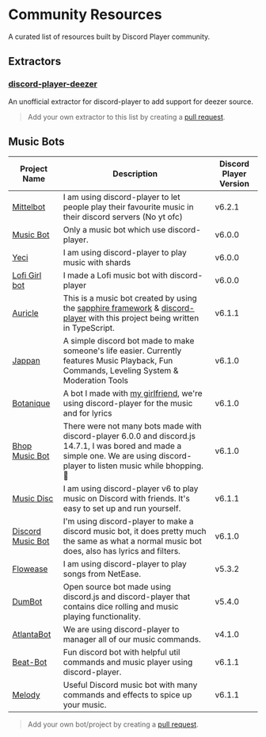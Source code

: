 # Community Resources

A curated list of resources built by Discord Player community.

## Extractors

### [discord-player-deezer](https://npm.im/discord-player-deezer)

An unofficial extractor for discord-player to add support for deezer source.

> Add your own extractor to this list by creating a [pull request](https://github.com/Androz2091/discord-player).

## Music Bots

| Project Name | Description | Discord Player Version |
| --- | --- | --- |
| [Mittelbot](https://github.com/Mittelbots/Mittelbot) | I am using discord-player to let people play their favourite music in their discord servers (No yt ofc) | v6.2.1 |
| [Music Bot](https://github.com/JazzyArmando1234/music-bot/tree/master) | Only a music bot which use discord-player. | v6.0.0 |
| [Yeci](https://github.com/yeci226/yeci-bot) | I am using discord-player to play music with shards | v6.0.0 |
| [Lofi Girl bot](https://github.com/Greensky-gs/Lofi-girl) | I made a Lofi music bot with discord-player | v6.0.0 |
| [Auricle](https://github.com/itsauric/auricle-music-bot) | This is a music bot created by using the [sapphire framework](https://github.com/sapphiredev/framework) & [discord-player](https://github.com/Androz2091/discord-player/tree/master) with this project being written in TypeScript. | v6.1.1 |
| [Jappan](https://github.com/febkosq8/Jappan) | A simple discord bot made to make someone's life easier. Currently features Music Playback, Fun Commands, Leveling System & Moderation Tools | v6.1.0 |
| [Botanique](https://git.mylloon.fr/ConfrerieDuKassoulait/Botanique) | A bot I made with [my girlfriend](https://github.com/2-1-1-2), we're using discord-player for the music and for lyrics | v6.1.0 |
| [Bhop Music Bot](https://github.com/akanora/bhop-music-bot) | There were not many bots made with discord-player 6.0.0 and discord.js 14.7.1, I was bored and made a simple one. We are using discord-player to listen music while bhopping. 🐇| v6.1.0 |
| [Music Disc](https://github.com/hmes98318/Music-Disc) | I am using discord-player v6 to play music on Discord with friends. It's easy to set up and run yourself. | v6.1.1 |
| [Discord Music Bot](https://github.com/ervin-sungkono/Discord-Music-Bot) | I'm using discord-player to make a discord music bot, it does pretty much the same as what a normal music bot does, also has lyrics and filters. | v6.1.0 |
| [Flowease](https://github.com/Lutra-Fs/Flowease) | I am using discord-player to play songs from NetEase. | v5.3.2 |
| [DumBot](https://github.com/Mateo-Wallace/MP2-Discord-DumBot-V2) | Open source bot made using discord.js and discord-player that contains dice rolling and music playing functionality. | v5.4.0 |
| [AtlantaBot](https://github.com/Androz2091/AtlantaBot) | We are using discord-player to manager all of our music commands. | v4.1.0 |
| [Beat-Bot](https://github.com/IslandRhythms/Beat-Bot) | Fun discord bot with helpful util commands and music player using discord-player. | v6.1.1 |
| [Melody](https://github.com/NerdyTechy/Melody) | Useful Discord music bot with many commands and effects to spice up your music. | v6.1.1 |

> Add your own bot/project by creating a [pull request](https://github.com/Androz2091/discord-player).
